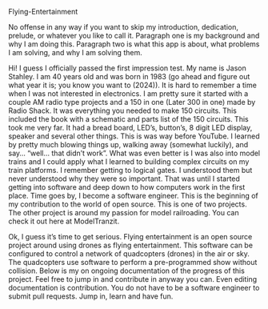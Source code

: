 Flying-Entertainment

No offense in any way if you want to skip my introduction, dedication, prelude, or whatever you like to call it.  Paragraph one is my background and why I am doing this. Paragraph two is what this app is about, what problems I am solving, and why I am solving them. 
 
Hi! I guess I officially passed the first impression test. My name is Jason Stahley. I am 40 years old and was born in 1983 (go ahead and figure out what year it is; you know you want to (2024)). It is hard to remember a time when I was not interested in electronics. I am pretty sure it started with a couple AM radio type projects and a 150 in one (Later 300 in one) made by Radio Shack. It was everything you needed to make 150 circuits. This included the book with a schematic and parts list of the 150 circuits. This took me very far. It had a bread board, LED’s, button’s, 8 digit LED display, speaker and several other things. This is was way before YouTube. I learned by pretty much blowing things up, walking away (somewhat luckily), and say… “well… that didn’t work”. What was even better is I was also into model trains and I could apply what I learned to building complex circuits on my train platforms. I remember getting to logical gates. I understood them but never understood why they were so important. That was until I started getting into software and deep down to how computers work in the first place. Time goes by, I become a software engineer. This is the beginning of my contribution to the world of open source. This is one of two projects. The other project is around my passion for model railroading. You can check it out here at ModelTranzit. 

Ok, I guess it’s time to get serious. Flying entertainment is an open source project around using drones as flying entertainment. This software can be configured to control a network of quadcopters (drones) in the air or sky. The quadcopters use software to perform a pre-programmed show without collision. Below is my on ongoing documentation of the progress of this project. Feel free to jump in and contribute in anyway you can. Even editing documentation is contribution. You do not have to be a software engineer to submit pull requests. Jump in, learn and have fun.  
